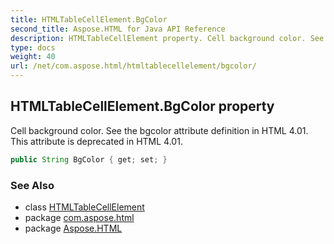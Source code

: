 ```yaml
---
title: HTMLTableCellElement.BgColor
second_title: Aspose.HTML for Java API Reference
description: HTMLTableCellElement property. Cell background color. See the bgcolor attribute definition in HTML 4.01. This attribute is deprecated in HTML 4.01
type: docs
weight: 40
url: /net/com.aspose.html/htmltablecellelement/bgcolor/
---
```

## HTMLTableCellElement.BgColor property

Cell background color. See the bgcolor attribute definition in HTML 4.01. This attribute is deprecated in HTML 4.01.

```java
public String BgColor { get; set; }
```

### See Also

* class [HTMLTableCellElement](../)
* package [com.aspose.html](../../htmltablecellelement/)
* package [Aspose.HTML](../../../)
